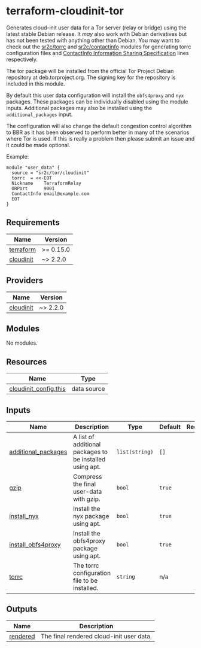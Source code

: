 # terraform-cloudinit-tor

Generates cloud-init user data for a Tor server (relay or bridge) using the latest stable Debian release. It
*may* also work with Debian derivatives but has not been tested with anything other than Debian. You may want to
check out the [sr2c/torrc](https://registry.terraform.io/modules/sr2c/torrc/) and
[sr2c/contactinfo](https://registry.terraform.io/modules/sr2c/contactinfo) modules for generating
torrc configuration files and
[ContactInfo Information Sharing Specification](https://nusenu.github.io/ContactInfo-Information-Sharing-Specification/)
lines respectively.

The tor package will be installed from the official Tor Project Debian repository at deb.torproject.org. The signing
key for the repository is included in this module.

By default this user data configuration will install the `obfs4proxy` and `nyx` packages. These packages can
be individually disabled using the module inputs. Additional packages may also be installed using the
`additional_packages` input.

The configuration will also change the default congestion control algorithm to BBR as it has been observed to perform
better in many of the scenarios where Tor is used. If this is really a problem then please submit an issue and it
could be made optional.

Example:

```
module "user_data" {
  source = "sr2c/tor/cloudinit"
  torrc  = <<-EOT
  Nickname    TerraformRelay
  ORPort      9001
  ContactInfo email@example.com
  EOT
}
```

## Requirements

| Name | Version |
|------|---------|
| <a name="requirement_terraform"></a> [terraform](#requirement\_terraform) | >= 0.15.0 |
| <a name="requirement_cloudinit"></a> [cloudinit](#requirement\_cloudinit) | ~> 2.2.0 |

## Providers

| Name | Version |
|------|---------|
| <a name="provider_cloudinit"></a> [cloudinit](#provider\_cloudinit) | ~> 2.2.0 |

## Modules

No modules.

## Resources

| Name | Type |
|------|------|
| [cloudinit_config.this](https://registry.terraform.io/providers/hashicorp/cloudinit/latest/docs/data-sources/config) | data source |

## Inputs

| Name | Description | Type | Default | Required |
|------|-------------|------|---------|:--------:|
| <a name="input_additional_packages"></a> [additional\_packages](#input\_additional\_packages) | A list of additional packages to be installed using apt. | `list(string)` | `[]` | no |
| <a name="input_gzip"></a> [gzip](#input\_gzip) | Compress the final user-data with gzip. | `bool` | `true` | no |
| <a name="input_install_nyx"></a> [install\_nyx](#input\_install\_nyx) | Install the nyx package using apt. | `bool` | `true` | no |
| <a name="input_install_obfs4proxy"></a> [install\_obfs4proxy](#input\_install\_obfs4proxy) | Install the obfs4proxy package using apt. | `bool` | `true` | no |
| <a name="input_torrc"></a> [torrc](#input\_torrc) | The torrc configuration file to be installed. | `string` | n/a | yes |

## Outputs

| Name | Description |
|------|-------------|
| <a name="output_rendered"></a> [rendered](#output\_rendered) | The final rendered cloud-init user data. |
